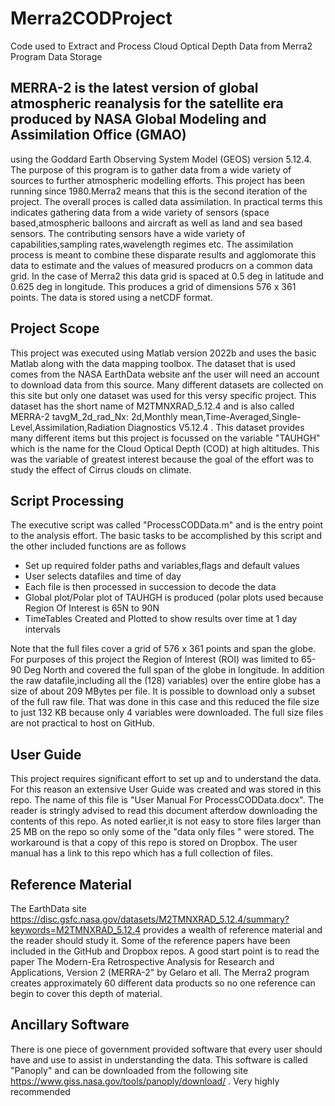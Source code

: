 # Merra2CODProject
Code used to Extract and Process Cloud Optical Depth Data from Merra2 Program Data Storage
## MERRA-2 is the latest version of global atmospheric reanalysis for the satellite era produced by NASA Global Modeling and Assimilation Office (GMAO)
using the Goddard Earth Observing System Model (GEOS) version 5.12.4. The purpose of this program is to gather data from a wide variety of sources to
further atmospheric modelling efforts. This project has been running since 1980.Merra2 means that this is the second iteration of the project. The overall proces is 
called data assimilation. In practical terms this indicates gathering data from a wide variety of sensors (space based,atmospheric balloons and aircraft as well as 
land and sea based sensors.
The contributing sensors have a wide variety of capabilities,sampling rates,wavelength regimes etc. The assimilation process is meant to combine these disparate results
and agglomorate this data to estimate and the values of measured producrs on a common data grid. In the case of Merra2 this data grid is spaced at 0.5 deg in latitude and
0.625 deg in longitude. This produces a grid of dimensions  576 x 361 points. The data is stored using a netCDF format.
## Project Scope
This project was executed using Matlab version 2022b and uses the basic Matlab along with the data mapping toolbox. The dataset that is used comes from the NASA EarthData website
anf the user will need an account to download data from this source. Many different datasets are collected on this site but only one dataset was used for this versy specific project.
This dataset has the short name of M2TMNXRAD_5.12.4 and is also called MERRA-2 tavgM_2d_rad_Nx: 2d,Monthly mean,Time-Averaged,Single-Level,Assimilation,Radiation Diagnostics V5.12.4 .
This dataset provides many different items but this project is focussed on the variable "TAUHGH" which is the name for the Cloud Optical Depth (COD) at high altitudes. This was the variable
of greatest interest because the goal of the effort was to study the effect of Cirrus clouds on climate.
## Script Processing
The executive script was called "ProcessCODData.m" and is the entry point to the analysis effort. The basic tasks to be accomplished by this script and the other included functions are as follows
+ Set up required folder paths and variables,flags and default values
+ User selects datafiles and time of day
+ Each file is then processed in succession to decode the data
+ Global plot/Polar plot of TAUHGH is produced (polar plots used because Region Of Interest is 65N to 90N
+ TimeTables Created and Plotted to show results over time at 1 day intervals

Note that the full files cover a grid of 576 x 361 points and span the globe. For purposes of this project the Region of Interest (ROI)
was limited to 65-90 Deg North and covered the full span of the globe in longitude. In addition the raw datafile,including all the (128) variables) over the entire globe
has a size of about 209 MBytes per file. It is possible to download only a subset of the full raw file. That was done in this case and this reduced the file size to just 132 KB 
because only 4 variables were downloaded. The full size files are not practical to host on GitHub.

## User Guide
This project requires significant effort to set up and to understand the data. For this reason an extensive User Guide was created and was stored in this repo.
The name of this file is "User Manual For ProcessCODData.docx". The reader is stringly advised to read this document afterdow downloading the contents of this repo.
As noted earlier,it is not easy to store files larger than 25 MB on the repo so only some of the "data only files " were stored. The workaround is that a copy of this repo is stored on
Dropbox. The user manual has a link to this repo which has a full collection of files.

## Reference Material
The EarthData site https://disc.gsfc.nasa.gov/datasets/M2TMNXRAD_5.12.4/summary?keywords=M2TMNXRAD_5.12.4 provides a wealth of reference material and the reader should study it. Some of the
reference papers have been included in the GitHub and Dropbox repos. A good start point is to read the paper The Modern-Era Retrospective Analysis for Research and Applications,
Version 2 (MERRA-2" by Gelaro et all. The Merra2 program creates approximately 60 different data products so no one reference can begin to cover this depth of material.

## Ancillary Software
There is one piece of government provided software that every user should have and use to assist in understanding the data. This software is called "Panoply" and can be downloaded
from the following site https://www.giss.nasa.gov/tools/panoply/download/  . Very highly recommended
 

  
